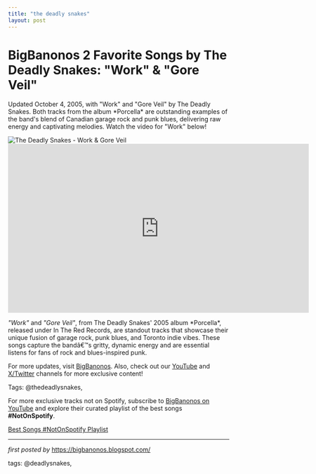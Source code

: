 ```yaml
---
title: "the deadly snakes"
layout: post
---
```

<!-- Title of the Post -->
<h1 >BigBanonos 2 Favorite Songs by The Deadly Snakes: "Work" & "Gore Veil"</h1> <!-- Introductory Text -->
<p >Updated October 4, 2005, with "Work" and "Gore Veil" by The Deadly Snakes. Both tracks from the album *Porcella* are outstanding examples of the band's blend of Canadian garage rock and punk blues, delivering raw energy and captivating melodies. Watch the video for "Work" below!</p> <!-- Featured Image -->
<div > <img src="https://f4.bcbits.com/img/a2310789513_10.jpg" alt="The Deadly Snakes - Work & Gore Veil" />
</div> <!-- YouTube Video Embed -->
<div > <iframe width="685" height="385" src="https://www.youtube.com/embed/zw2rUMQimyU" title="THE DEADLY SNAKES - Work" frameborder="0" allow="accelerometer; autoplay; clipboard-write; encrypted-media; gyroscope; picture-in-picture; web-share" referrerpolicy="strict-origin-when-cross-origin" allowfullscreen></iframe>
</div> <!-- Song Information -->
<div > <p><em>"Work"</em> and <em>"Gore Veil"</em>, from The Deadly Snakes' 2005 album *Porcella*, released under In The Red Records, are standout tracks that showcase their unique fusion of garage rock, punk blues, and Toronto indie vibes. These songs capture the bandâ€™s gritty, dynamic energy and are essential listens for fans of rock and blues-inspired punk.</p>
</div> <!-- Footer Links -->
<div > <p>For more updates, visit <a href="https://bigbanonos.blogspot.com/" target="_blank">BigBanonos</a>. Also, check out our <a href="https://www.youtube.com/@BigBanonos" target="_blank">YouTube</a> and <a href="https://x.com/bigbanonos" target="_blank">X/Twitter</a> channels for more exclusive content!</p>
</div> <!-- Tags -->
<p >Tags: @thedeadlysnakes,</p>


<!--Subscribe and Playlist Links-->
<div>
    <p>For more exclusive tracks not on Spotify, subscribe to <a href="https://www.youtube.com/@BigBanonos" target="_blank">BigBanonos on YouTube</a> and explore their curated playlist of the best songs <strong>#NotOnSpotify</strong>.</p>
    <p><a href="https://www.youtube.com/playlist?list=PLtuNtuTatqI0kFahUCbtbfenC_ET5O_tr" target="_blank">Best Songs #NotOnSpotify Playlist<br /></a></p></div>

<hr />

<p><em>first posted by</em> <a href="https://bigbanonos.blogspot.com/" rel="noopener" target="_new">https://bigbanonos.blogspot.com/</a></p>

<p>tags: @deadlysnakes,</p>
